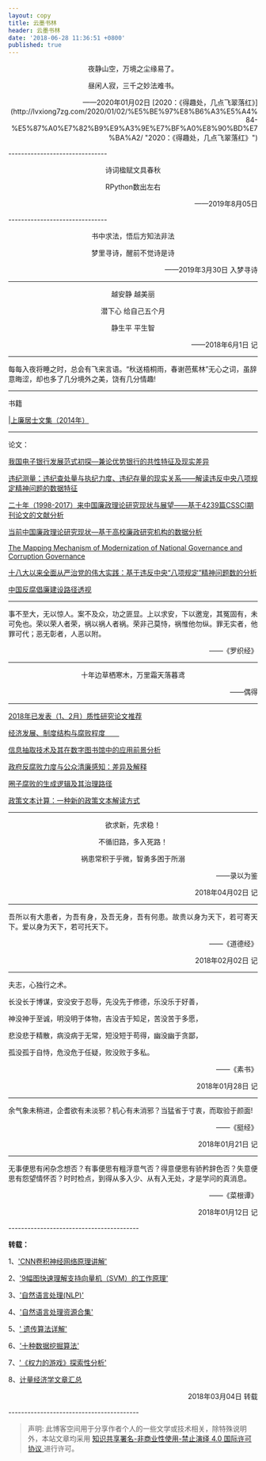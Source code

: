 ```yaml
---
layout: copy
title: 云墨书林
header: 云墨书林
date: '2018-06-28 11:36:51 +0800'
published: true
---
```


<p align="center">夜静山空，万境之尘缘易了。</p>
<p align="center">昼闲人寂，三千之妙法难书。</p>
<p align="right">——2020年01月02日 [2020：《得趣处，几点飞翠落红》](http://lvxiong7zg.com/2020/01/02/%E5%BE%97%E8%B6%A3%E5%A4%84-%E5%87%A0%E7%82%B9%E9%A3%9E%E7%BF%A0%E8%90%BD%E7%BA%A2/ "2020：《得趣处，几点飞翠落红》")</p>
-------------------------------


<p align="center">诗词楹赋文具春秋</p>
<p align="center">RPython数出左右</p>
<p align="right">——2019年8月05日 </p>
-------------------------------

<p align="center">书中求法，悟后方知法非法</p>
<p align="center">梦里寻诗，醒前不觉诗是诗</p>
<p align="right">——2019年3月30日 入梦寻诗</p>

-------------------------------

<p align="center">越安静 越美丽</p>
<p align="center">潜下心 给自己五个月</p>
<p align="center">静生平 平生智</p>
<p align="right">——2018年6月1日 记</p>

-------------------------------

每每入夜将睡之时，总会有飞来言语。“秋送梧桐雨，春谢芭蕉林”无心之词，虽辞意晦涩，却也多了几分境外之美，饶有几分情趣!

-------------------------------


书籍

|[上廉居士文集（2014年）](http://p5h7svbkm.bkt.clouddn.com/%E4%B8%AA%E4%BA%BA%E6%96%87%E9%9B%86%EF%BC%882014%E5%B9%B4%EF%BC%89.jpg)


-------------------------------



论文：

[我国电子银行发展范式初探—兼论优势银行的共性特征及现实差异](https://www.cebnet.com.cn/20190401/102562470.html)

[违纪测量：违纪查处量与执纪力度、违纪存量的现实关系——解读违反中央八项规定精神问题的数据特征](http://lvxiong7zg.cn-bj.ufileos.com/%E3%80%8A%E8%BF%9D%E7%BA%AA%E6%B5%8B%E9%87%8F%EF%BC%9A%E8%BF%9D%E7%BA%AA%E6%9F%A5%E5%A4%84%E9%87%8F%E4%B8%8E%E6%89%A7%E7%BA%AA%E5%8A%9B%E5%BA%A6%E3%80%81%E8%BF%9D%E7%BA%AA%E5%AD%98%E9%87%8F%E7%9A%84%E7%8E%B0%E5%AE%9E%E5%85%B3%E7%B3%BB%E2%80%94%E8%A7%A3%E8%AF%BB%E8%BF%9D%E5%8F%8D%E4%B8%AD%E5%A4%AE%E5%85%AB%E9%A1%B9%E8%A7%84%E5%AE%9A%E7%B2%BE%E7%A5%9E%E9%97%AE%E9%A2%98%E7%9A%84%E6%95%B0%E6%8D%AE%E7%89%B9%E5%BE%81%E3%80%8B+%E5%90%95%E9%9B%84.pdf)

[二十年（1998-2017）来中国廉政理论研究现状与展望——基于4239篇CSSCI期刊论文的文献分析
](http://p5h7svbkm.bkt.clouddn.com/%E4%BA%8C%E5%8D%81%E5%B9%B4%EF%BC%881998-2017%EF%BC%89%E6%9D%A5%E4%B8%AD%E5%9B%BD%E5%BB%89%E6%94%BF%E7%90%86%E8%AE%BA%E7%A0%94%E7%A9%B6%E7%8E%B0%E7%8A%B6%E4%B8%8E%E5%B1%95%E6%9C%9B.pdf)

[当前中国廉政理论研究现状—基于高校廉政研究机构的数据分析](http://p5h7svbkm.bkt.clouddn.com/%E6%AF%95%E4%B8%9A%E8%AE%BA%E6%96%87%EF%BC%9A%E5%BD%93%E5%89%8D%E4%B8%AD%E5%9B%BD%E5%BB%89%E6%94%BF%E7%90%86%E8%AE%BA%E7%A0%94%E7%A9%B6%E7%8E%B0%E7%8A%B6%E2%80%94%E5%9F%BA%E4%BA%8E%E9%AB%98%E6%A0%A1%E5%BB%89%E6%94%BF%E7%A0%94%E7%A9%B6%E6%9C%BA%E6%9E%84%E7%9A%84%E6%95%B0%E6%8D%AE%E5%88%86%E6%9E%90.pdf)

[The Mapping Mechanism of Modernization of National Governance and Corruption Governance](http://p5h7svbkm.bkt.clouddn.com/The%20Mapping%20Mechanism%20of%20Modernization%20of%20National%20Governance%20and%20Corruption%20Governance.pdf)

[十八大以来全面从严治党的伟大实践：基于违反中央“八项规定”精神问题数的分析](http://p5h7svbkm.bkt.clouddn.com/%E5%8D%81%E5%85%AB%E5%A4%A7%E4%BB%A5%E6%9D%A5%E5%85%A8%E9%9D%A2%E4%BB%8E%E4%B8%A5%E6%B2%BB%E5%85%9A%E7%9A%84%E4%BC%9F%E5%A4%A7%E5%AE%9E%E8%B7%B5%EF%BC%9A%E5%9F%BA%E4%BA%8E%E8%BF%9D%E5%8F%8D%E4%B8%AD%E5%A4%AE%E2%80%9C%E5%85%AB%E9%A1%B9%E8%A7%84%E5%AE%9A%E2%80%9D%E7%B2%BE%E7%A5%9E%E9%97%AE%E9%A2%98%E6%95%B0%E7%9A%84%E5%88%86%E6%9E%90.pdf)

[中国反腐倡廉建设路径透视](http://p5h7svbkm.bkt.clouddn.com/%E4%B8%AD%E5%9B%BD%E5%8F%8D%E8%85%90%E5%80%A1%E5%BB%89%E5%BB%BA%E8%AE%BE%E8%B7%AF%E5%BE%84%E9%80%8F%E8%A7%86.pdf)

-------------------------------

事不至大，无以惊人。案不及众，功之匪显。上以求安，下以邀宠，其冤固有，未可免也。荣以荣人者荣，祸以祸人者祸。荣非己莫恃，祸惟他勿纵。罪无实者，他罪可代；恶无彰者，人恶以附。
<p align="right">——《罗织经》</p>


-------------------------------
<p align="center">十年边草栖寒木，万里霜天落暮鸢</p>
<p align="right">——偶得</p>


-------------------------------
[2018年已发表（1、2月）质性研究论文推荐](http://mp.weixin.qq.com/s/HzOiQR1n7sQdH3HP5pwEAg)

[经济发展、制度结构与腐败程度　　
](https://www.1xuezhe.exuezhe.com/QK/art/567070?subscribe=1&dbcode=1&flag=2)

[信息抽取技术及其在数字图书馆中的应用前景分析](https://www.1xuezhe.exuezhe.com/QK/art/262948?dbcode=1)

[政府反腐败力度与公众清廉感知：差异及解释](https://www.1xuezhe.exuezhe.com/QK/art/581983?dbcode=1)

[圈子腐败的生成逻辑及其治理路径](https://www.1xuezhe.exuezhe.com/QK/art/626987?dbcode=1)

[政策文本计算：一种新的政策文本解读方式](https://www.1xuezhe.exuezhe.com/QK/art/622153?dbcode=1)



---------
<p align="center">欲求新，先求稳！</p>
<p align="center">不循旧路，多入死路！</p>
<p align="center">祸患常积于乎微，智勇多困于所溺</p>
<p align="right">——录以为鉴</p>
<p align="right">2018年04月02日 记</p>

-----------------------------------------
<p align="justify">吾所以有大患者，为吾有身，及吾无身，吾有何患。故贵以身为天下，若可寄天下。爱以身为天下，若可托天下。</p>
<p align="right">——《道德经》</p>
<p align="right">2018年02月02日 记</p>

-----------------------------------------

<p align="justify">夫志，心独行之术。</p>
<p align="justify">长没长于博谋，安没安于忍辱，先没先于修德，乐没乐于好善，</p>
<p align="justify">神没神于至诚，明没明于体物，吉没吉于知足，苦没苦于多愿，</p>
<p align="justify">悲没悲于精散，病没病于无常，短没短于苟得，幽没幽于贪鄙，</p>
<p align="justify">孤没孤于自恃，危没危于任疑，败没败于多私。</p>
<p align="right">——《素书》</p>
<p align="right">2018年01月28日 记</p>

-----------------------------------------

<p align="justify">余气象未稍进，企耆欲有未淡邪？机心有未消邪？当猛省于寸衷，而取验于颜面!</p>
<p align="right">——《挺经》</p>
<p align="right">2018年01月21日 记</p>

-----------------------------------------

<p align="justify">无事便思有闲杂念想否？有事便思有粗浮意气否？得意便思有骄矜辞色否？失意便思有怨望情怀否？时时检点，到得从多入少、从有入无处，才是学问的真消息。</p>
<p align="right">——《菜根谭》</p>
<p align="right">2018年01月12日 记</p>
-----------------------------------------


**转载：** 

1、['CNN卷积神经网络原理讲解'](http://mp.weixin.qq.com/s/AebGQCVLBJsG8RWVLORPwQ)

2、['9幅图快速理解支持向量机（SVM）的工作原理'](http://mp.weixin.qq.com/s/xrgx-sDlbln4McFpoJ-1iQ)  

3、['自然语言处理(NLP)'](http://blog.csdn.net/jdbc/article/details/53292414)

4、['自然语言处理资源合集'](http://blog.csdn.net/the_star_is_at/article/details/79074979)  

5、[' 遗传算法详解'](http://blog.csdn.net/u010451580/article/details/51178225)

6、['十种数据挖掘算法'](http://bigdata.51cto.com/art/201706/541366.htm)  

7、['《权力的游戏》探索性分析'](http://www.afenxi.com/post/48091)  

8、[计量经济学文章汇总](http://mp.weixin.qq.com/s/jD52AFT-rqL3OOY_ZGXeUw)

<p align="right">2018年03月04日 转载</p>
-----------------------------------------

>声明: 此博客空间用于分享作者个人的一些文学或技术相关，除特殊说明外，本站文章均采用 <a rel="license" href="https://creativecommons.org/licenses/by-nc-nd/4.0/deed.zh"> 知识共享署名-非商业性使用-禁止演绎 4.0 国际许可协议 </a>进行许可。
